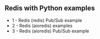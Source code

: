 ## Redis with Python examples

- 1 - Redis (redis) Pub/Sub example
- 2 - Redis (aioredis) examples
- 3 - Redis (aioredis) Pub/Sub example
